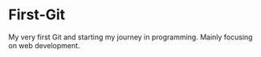 # First-Git

My very first Git and starting my journey in programming.  Mainly focusing on web development.
